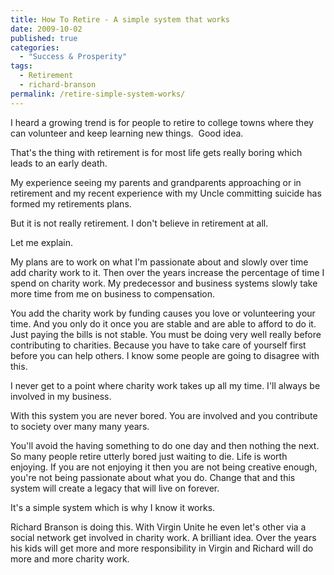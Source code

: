 ```yaml
---
title: How To Retire - A simple system that works
date: 2009-10-02
published: true
categories:
  - "Success & Prosperity"
tags:
  - Retirement
  - richard-branson
permalink: /retire-simple-system-works/
---
```

I heard a growing trend is for people to retire to college towns where they can volunteer and keep learning new things.  Good idea.

That's the thing with retirement is for most life gets really boring which leads to an early death.

My experience seeing my parents and grandparents approaching or in retirement and my recent experience with my Uncle committing suicide has formed my retirements plans.

But it is not really retirement. I don't believe in retirement at all.

Let me explain.

My plans are to work on what I'm passionate about and slowly over time add charity work to it. Then over the years increase the percentage of time I spend on charity work. My predecessor and business systems slowly take more time from me on business to compensation.

You add the charity work by funding causes you love or volunteering your time. And you only do it once you are stable and are able to afford to do it.  Just paying the bills is not stable. You must be doing very well really before contributing to charities. Because you have to take care of yourself first before you can help others. I know some people are going to disagree with this.

I never get to a point where charity work takes up all my time. I'll always be involved in my business.

With this system you are never bored. You are involved and you contribute to society over many many years.

You'll avoid the having something to do one day and then nothing the next. So many people retire utterly bored just waiting to die. Life is worth enjoying. If you are not enjoying it then you are not being creative enough, you're not being passionate about what you do. Change that and this system will create a legacy that will live on forever.

It's a simple system which is why I know it works.

Richard Branson is doing this. With Virgin Unite he even let's other via a social network get involved in charity work. A brilliant idea. Over the years his kids will get more and more responsibility in Virgin and Richard will do more and more charity work.
